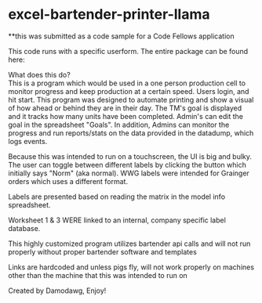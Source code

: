 excel-bartender-printer-llama
=============================
**this was submitted as a code sample for a Code Fellows application 

This code runs with a specific userform.  The entire package can be found here:

What does this do?  
This is a program which would be used in a one person production cell to monitor progress and keep production at a certain speed.
Users login, and hit start.  This program was designed to automate printing and show a visual of how ahead or behind they
are in their day. The TM's goal is displayed and it tracks how many units have been completed.  Admin's can edit the goal
in the spreadsheet "Goals".  In addition, Admins can monitor the progress and run reports/stats on the data provided in 
the datadump, which logs events.  

Because this was intended to run on a touchscreen, the UI is big and bulky.  The user can toggle between different 
labels by clicking the button which initially says "Norm" (aka normal).  WWG labels were intended for Grainger orders 
which uses a different format.

Labels are presented based on reading the matrix in the model info spreadsheet. 

Worksheet 1 & 3 WERE linked to an internal, company specific label database.  

This highly customized program utilizes bartender api calls and will not run properly 
without proper bartender software and templates

Links are hardcoded and unless pigs fly, will not work properly
on machines other than the machine that this was intended to run on

Created by Damodawg, Enjoy! 
